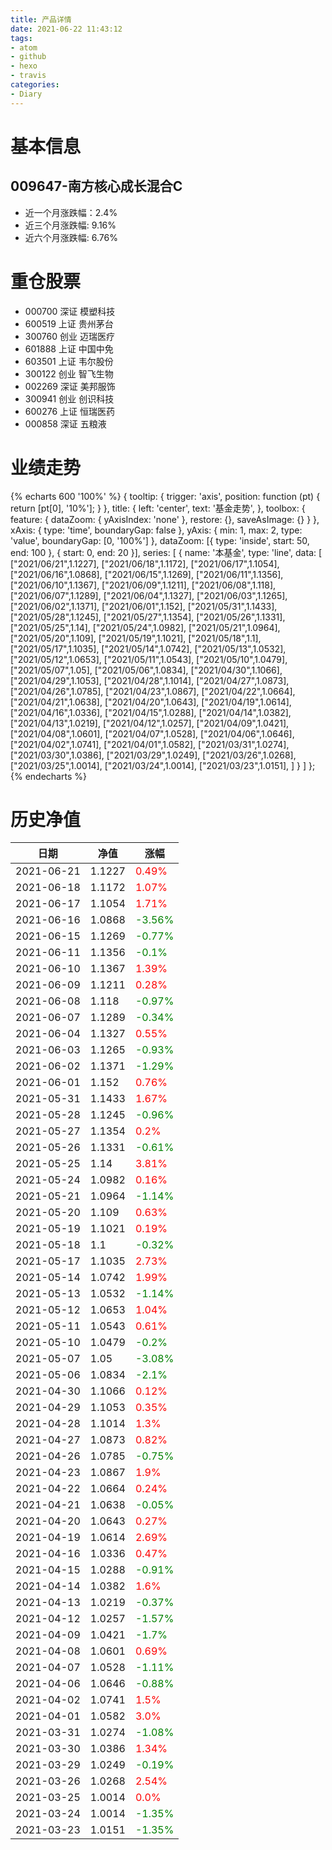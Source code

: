 ```yaml
---
title: 产品详情
date: 2021-06-22 11:43:12
tags:
- atom
- github
- hexo
- travis
categories:
- Diary
---
```


# 基本信息
## 009647-南方核心成长混合C
- 近一个月涨跌幅：2.4%
- 近三个月涨跌幅: 9.16%
- 近六个月涨跌幅: 6.76%

# 重仓股票
- 000700 深证 模塑科技
- 600519 上证 贵州茅台
- 300760 创业 迈瑞医疗
- 601888 上证 中国中免
- 603501 上证 韦尔股份
- 300122 创业 智飞生物
- 002269 深证 美邦服饰
- 300941 创业 创识科技
- 600276 上证 恒瑞医药
- 000858 深证 五粮液
# 业绩走势

{% echarts 600 '100%' %}
{
  tooltip: {
        trigger: 'axis',
        position: function (pt) {
            return [pt[0], '10%'];
        }
    },
    title: {
        left: 'center',
        text: '基金走势',
    },
    toolbox: {
        feature: {
            dataZoom: {
                yAxisIndex: 'none'
            },
            restore: {},
            saveAsImage: {}
        }
    },
    xAxis: {
        type: 'time',
        boundaryGap: false
    },
    yAxis: {
        min: 1,
        max: 2,
        type: 'value',
        boundaryGap: [0, '100%']
    },
    dataZoom: [{
        type: 'inside',
        start: 50,
        end: 100
    }, {
        start: 0,
        end: 20
    }],
    series: [
        {
            name: '本基金',
            type: 'line',
            data: [
["2021/06/21",1.1227],
["2021/06/18",1.1172],
["2021/06/17",1.1054],
["2021/06/16",1.0868],
["2021/06/15",1.1269],
["2021/06/11",1.1356],
["2021/06/10",1.1367],
["2021/06/09",1.1211],
["2021/06/08",1.118],
["2021/06/07",1.1289],
["2021/06/04",1.1327],
["2021/06/03",1.1265],
["2021/06/02",1.1371],
["2021/06/01",1.152],
["2021/05/31",1.1433],
["2021/05/28",1.1245],
["2021/05/27",1.1354],
["2021/05/26",1.1331],
["2021/05/25",1.14],
["2021/05/24",1.0982],
["2021/05/21",1.0964],
["2021/05/20",1.109],
["2021/05/19",1.1021],
["2021/05/18",1.1],
["2021/05/17",1.1035],
["2021/05/14",1.0742],
["2021/05/13",1.0532],
["2021/05/12",1.0653],
["2021/05/11",1.0543],
["2021/05/10",1.0479],
["2021/05/07",1.05],
["2021/05/06",1.0834],
["2021/04/30",1.1066],
["2021/04/29",1.1053],
["2021/04/28",1.1014],
["2021/04/27",1.0873],
["2021/04/26",1.0785],
["2021/04/23",1.0867],
["2021/04/22",1.0664],
["2021/04/21",1.0638],
["2021/04/20",1.0643],
["2021/04/19",1.0614],
["2021/04/16",1.0336],
["2021/04/15",1.0288],
["2021/04/14",1.0382],
["2021/04/13",1.0219],
["2021/04/12",1.0257],
["2021/04/09",1.0421],
["2021/04/08",1.0601],
["2021/04/07",1.0528],
["2021/04/06",1.0646],
["2021/04/02",1.0741],
["2021/04/01",1.0582],
["2021/03/31",1.0274],
["2021/03/30",1.0386],
["2021/03/29",1.0249],
["2021/03/26",1.0268],
["2021/03/25",1.0014],
["2021/03/24",1.0014],
["2021/03/23",1.0151],
]
        }
    ]
};
{% endecharts %}

# 历史净值

| 日期 | 净值 | 涨幅 |
| --- | --- | --- |
|2021-06-21|1.1227|<font color=red>0.49%</font>|
|2021-06-18|1.1172|<font color=red>1.07%</font>|
|2021-06-17|1.1054|<font color=red>1.71%</font>|
|2021-06-16|1.0868|<font color=green>-3.56%</font>|
|2021-06-15|1.1269|<font color=green>-0.77%</font>|
|2021-06-11|1.1356|<font color=green>-0.1%</font>|
|2021-06-10|1.1367|<font color=red>1.39%</font>|
|2021-06-09|1.1211|<font color=red>0.28%</font>|
|2021-06-08|1.118|<font color=green>-0.97%</font>|
|2021-06-07|1.1289|<font color=green>-0.34%</font>|
|2021-06-04|1.1327|<font color=red>0.55%</font>|
|2021-06-03|1.1265|<font color=green>-0.93%</font>|
|2021-06-02|1.1371|<font color=green>-1.29%</font>|
|2021-06-01|1.152|<font color=red>0.76%</font>|
|2021-05-31|1.1433|<font color=red>1.67%</font>|
|2021-05-28|1.1245|<font color=green>-0.96%</font>|
|2021-05-27|1.1354|<font color=red>0.2%</font>|
|2021-05-26|1.1331|<font color=green>-0.61%</font>|
|2021-05-25|1.14|<font color=red>3.81%</font>|
|2021-05-24|1.0982|<font color=red>0.16%</font>|
|2021-05-21|1.0964|<font color=green>-1.14%</font>|
|2021-05-20|1.109|<font color=red>0.63%</font>|
|2021-05-19|1.1021|<font color=red>0.19%</font>|
|2021-05-18|1.1|<font color=green>-0.32%</font>|
|2021-05-17|1.1035|<font color=red>2.73%</font>|
|2021-05-14|1.0742|<font color=red>1.99%</font>|
|2021-05-13|1.0532|<font color=green>-1.14%</font>|
|2021-05-12|1.0653|<font color=red>1.04%</font>|
|2021-05-11|1.0543|<font color=red>0.61%</font>|
|2021-05-10|1.0479|<font color=green>-0.2%</font>|
|2021-05-07|1.05|<font color=green>-3.08%</font>|
|2021-05-06|1.0834|<font color=green>-2.1%</font>|
|2021-04-30|1.1066|<font color=red>0.12%</font>|
|2021-04-29|1.1053|<font color=red>0.35%</font>|
|2021-04-28|1.1014|<font color=red>1.3%</font>|
|2021-04-27|1.0873|<font color=red>0.82%</font>|
|2021-04-26|1.0785|<font color=green>-0.75%</font>|
|2021-04-23|1.0867|<font color=red>1.9%</font>|
|2021-04-22|1.0664|<font color=red>0.24%</font>|
|2021-04-21|1.0638|<font color=green>-0.05%</font>|
|2021-04-20|1.0643|<font color=red>0.27%</font>|
|2021-04-19|1.0614|<font color=red>2.69%</font>|
|2021-04-16|1.0336|<font color=red>0.47%</font>|
|2021-04-15|1.0288|<font color=green>-0.91%</font>|
|2021-04-14|1.0382|<font color=red>1.6%</font>|
|2021-04-13|1.0219|<font color=green>-0.37%</font>|
|2021-04-12|1.0257|<font color=green>-1.57%</font>|
|2021-04-09|1.0421|<font color=green>-1.7%</font>|
|2021-04-08|1.0601|<font color=red>0.69%</font>|
|2021-04-07|1.0528|<font color=green>-1.11%</font>|
|2021-04-06|1.0646|<font color=green>-0.88%</font>|
|2021-04-02|1.0741|<font color=red>1.5%</font>|
|2021-04-01|1.0582|<font color=red>3.0%</font>|
|2021-03-31|1.0274|<font color=green>-1.08%</font>|
|2021-03-30|1.0386|<font color=red>1.34%</font>|
|2021-03-29|1.0249|<font color=green>-0.19%</font>|
|2021-03-26|1.0268|<font color=red>2.54%</font>|
|2021-03-25|1.0014|<font color=red>0.0%</font>|
|2021-03-24|1.0014|<font color=green>-1.35%</font>|
|2021-03-23|1.0151|<font color=green>-1.35%</font>|
